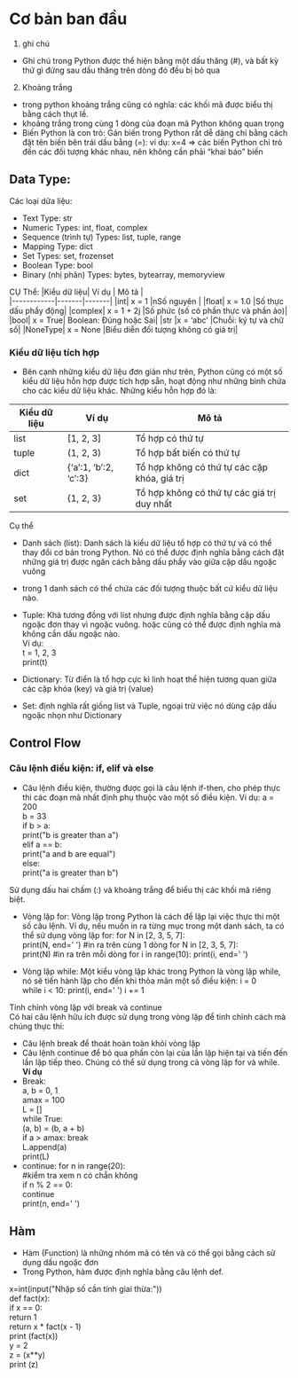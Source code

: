 # Cơ bản ban đầu #
1. ghi chú 
- Ghi chú trong Python được thể hiện bằng một dấu thăng (#), và bất kỳ thứ gì 
đứng sau dấu thăng trên dòng đó đều bị bỏ qua
2. Khoảng trắng 
- trong python khoảng trắng cũng có nghĩa: các khối mã được biểu thị bằng cách thụt lề.
- khoảng trắng trong cùng 1 dòng của đoạn mã Python
không quan trọng
- Biến Python là con trỏ: Gán biến trong Python rất dễ dàng chỉ bằng cách đặt tên biến bên trái dấu bằng 
(=): ví dụ: x=4
=>  các biến Python chỉ trỏ
đến các đối tượng khác nhau, nên không cần phải “khai báo” biến

## Data Type: ##
Các loại dữa liệu:
- Text Type:	str
- Numeric Types:	int, float, complex
- Sequence  (trình tự) Types:	list, tuple, range
- Mapping Type:	dict
- Set Types:	set, frozenset
- Boolean Type:	bool
- Binary (nhị phân) Types:	bytes, bytearray, memoryview

CỤ Thể:
|Kiểu dữ liệu| Ví dụ | Mô tả |  
|------------|-------|-------|
|int| x = 1 |nSố nguyên |
|float| x = 1.0 |Số thực dấu phẩy động|
|complex| x = 1 + 2j |Số phức (số có phần thực và phần ảo)|
|bool| x = True| Boolean: Đúng hoặc Sai|
|str |x = ‘abc’ |Chuỗi: ký tự và chữ số|
|NoneType| x = None |Biểu diễn đối tượng không có giá trị|

### Kiểu dữ liệu tích hợp ###
 - Bên cạnh những kiểu dữ liệu đơn giản như trên, Python cũng có một số kiểu dữ liệu hỗn hợp được tích hợp sẵn, hoạt động như những bình chứa cho các kiểu dữ liệu khác. Những kiểu hỗn hợp đó là:  

 |Kiểu dữ liệu| Ví dụ | Mô tả |  
 |------------|-------|-------|  
 |list|[1, 2, 3]|Tổ hợp có thứ tự|  
 | tuple|(1, 2, 3)  |Tổ hợp bất biến có thứ tự |  
|dict |{‘a’:1, ‘b’:2, ‘c’:3} |Tổ hợp không có thứ tự các cặp khóa, giá trị|  
|set |{1, 2, 3} |Tổ hợp không có thứ tự các giá trị duy nhất|  

Cụ thể
 - Danh sách (list): Danh sách là kiểu dữ liệu tổ hợp có thứ tự và có thể thay đổi cơ bản trong Python. Nó có thể được định nghĩa bằng cách đặt những giá trị được ngăn cách bằng dấu 
phẩy vào giữa cặp dấu ngoặc vuông
- trong 1 danh sách có thể chứa các đối tượng thuộc bất cứ kiểu dữ liệu nào.

- Tuple: Khá tương đồng với list nhưng được định nghĩa bằng cặp dấu ngoặc đơn thay vì ngoặc vuông. hoặc cũng có thể được định nghĩa mà không cần dấu ngoặc nào.  
Ví dụ:  
t = 1, 2, 3  
  print(t)
- Dictionary: Từ điển là tổ hợp cực kì linh hoạt thể hiện tương quan giữa các cặp khóa (key)
và giá trị (value)
- Set:  định nghĩa rất giống list và Tuple, ngoại trừ việc nó dùng cặp dấu ngoặc nhọn như Dictionary

## Control Flow ## 
### Câu lệnh điều kiện: if, elif và else ###
- Câu lệnh điều kiện, thường được gọi là câu lệnh if-then, cho phép thực thi các đoạn mã nhất định phụ thuộc vào một số điều kiện. Ví dụ: 
a = 200  
b = 33  
if b > a:  
  print("b is greater than a")  
elif a == b:  
  print("a and b are equal")  
else:  
  print("a is greater than b") 

Sử dụng dấu hai chấm (:) và khoảng trắng để biểu thị các 
khối mã riêng biệt.

- Vòng lặp for: Vòng lặp trong Python là cách để lặp lại việc thực thi một số câu lệnh. Ví dụ, nếu muốn in ra từng mục trong một danh sách, ta có thể sử dụng vòng lặp for:
for N in [2, 3, 5, 7]:  
  print(N, end=' ') 
  #in ra trên cùng 1 dòng
for N in [2, 3, 5, 7]:  
   print(N) #in ra trên mỗi dòng
for i in range(10):
   print(i, end=' ')

- Vòng lặp while: Một kiểu vòng lặp khác trong Python là vòng lặp while, nó sẽ tiến hành lặp cho đến khi thỏa mãn một số điều kiện:
i = 0  
   while i < 10:
     print(i, end=' ')
          i += 1

Tinh chỉnh vòng lặp với break và continue  
Có hai câu lệnh hữu ích được sử dụng trong vòng lặp để tinh chỉnh cách mà chúng 
thực thi:  
  - Câu lệnh break để thoát hoàn toàn khỏi vòng lặp
  - Câu lệnh continue để bỏ qua phần còn lại của lần lặp hiện tại và tiến đến lần lặp tiếp theo.
Chúng có thể sử dụng trong cả vòng lặp for và while.  
**Ví dụ** 
 - Break:  
  a, b = 0, 1  
  amax = 100  
  L = []  
  while True:  
    (a, b) = (b, a + b)  
    if a > amax:
       break  
    L.append(a)  
  print(L)  
- continue: 
                    for n in range(20):  
                    #kiểm tra xem n có chẵn không  
                      if n % 2 == 0:   
                      continue  
                    print(n, end=' ')
## Hàm ##
 - Hàm (Function) là những nhóm mã có tên và có thể gọi bằng cách sử dụng dấu 
ngoặc đơn
-  Trong Python, hàm được định nghĩa bằng câu 
lệnh def. 
  
x=int(input("Nhập số cần tính giai thừa:"))  
def fact(x):  
    if x == 0:  
      return 1  
    return x * fact(x - 1)  
print (fact(x))  
y = 2   
z = (x**y)   
print (z) 